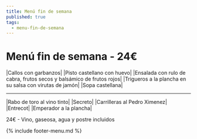 ```yaml
---
title: Menú fin de semana
published: true
tags:
  - menu-fin-de-semana
---
```



# Menú fin de semana - 24€

|Callos con garbanzos|
|Pisto castellano con huevo|
|Ensalada con rulo de cabra, frutos secos y balsámico de frutos rojos|
|Trigueros a la plancha en su salsa con virutas de jamón|
|Sopa castellana|

------

|Rabo de toro al vino tinto|
|Secreto|
|Carrilleras al Pedro Ximenez|
|Entrecot|
|Emperador a la plancha|

<!-- |Cordero asado|eligiendo este segundo plato se añade 6€ al menú, en total 28€| -->

24€ - Vino, gaseosa, agua y postre incluidos

{% include footer-menu.md %}
